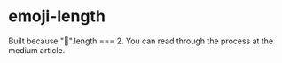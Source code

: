 # emoji-length

Built because "💩".length === 2. You can read through the process at the medium article.
